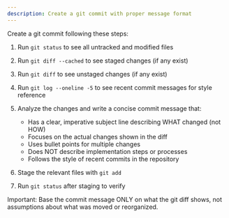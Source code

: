 ```yaml
---
description: Create a git commit with proper message format
---
```


Create a git commit following these steps:

1. Run `git status` to see all untracked and modified files
2. Run `git diff --cached` to see staged changes (if any exist)
3. Run `git diff` to see unstaged changes (if any exist)
4. Run `git log --oneline -5` to see recent commit messages for style reference

5. Analyze the changes and write a concise commit message that:
    - Has a clear, imperative subject line describing WHAT changed (not HOW)
    - Focuses on the actual changes shown in the diff
    - Uses bullet points for multiple changes
    - Does NOT describe implementation steps or processes
    - Follows the style of recent commits in the repository

6. Stage the relevant files with `git add`

7. Run `git status` after staging to verify

Important: Base the commit message ONLY on what the git diff shows, not assumptions about what was moved or reorganized.
